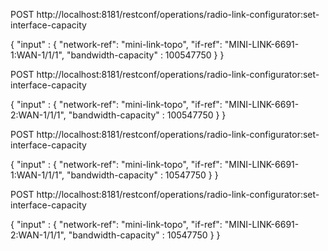 
>>>>>>>>>>>>>>>>>>>>>>>>>>>>>>>>>>>>>>>>>>>>>>>>>>>>>>>>>>>>>>>>>>>>>>>>>>>>>>>>>>>>>>>>>>>>>>>>>>

POST http://localhost:8181/restconf/operations/radio-link-configurator:set-interface-capacity

{
	"input" : {
		 "network-ref": "mini-link-topo",
		 "if-ref": "MINI-LINK-6691-1:WAN-1/1/1",
		 "bandwidth-capacity" : 100547750
	}
}

POST http://localhost:8181/restconf/operations/radio-link-configurator:set-interface-capacity

{
	"input" : {
		 "network-ref": "mini-link-topo",
		 "if-ref": "MINI-LINK-6691-2:WAN-1/1/1",
		 "bandwidth-capacity" : 100547750
	}
}

>>>>>>>>>>>>>>>>>>>>>>>>>>>>>>>>>>>>>>>>>>>>>>>>>>>>>>>>>>>>>>>>>>>>>>>>>>>>>>>>>>>>>>>>>>>>>>>>>>

POST http://localhost:8181/restconf/operations/radio-link-configurator:set-interface-capacity

{
	"input" : {
		 "network-ref": "mini-link-topo",
		 "if-ref": "MINI-LINK-6691-1:WAN-1/1/1",
		 "bandwidth-capacity" : 10547750
	}
}


POST http://localhost:8181/restconf/operations/radio-link-configurator:set-interface-capacity

{
	"input" : {
		 "network-ref": "mini-link-topo",
		 "if-ref": "MINI-LINK-6691-2:WAN-1/1/1",
		 "bandwidth-capacity" : 10547750
	}
}
